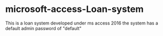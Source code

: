 # microsoft-access-Loan-system
This is a loan system developed under ms access 2016
the system has a default admin password of "default"
